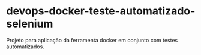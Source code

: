 # devops-docker-teste-automatizado-selenium
Projeto para aplicação da ferramenta docker em conjunto com testes automatizados.
